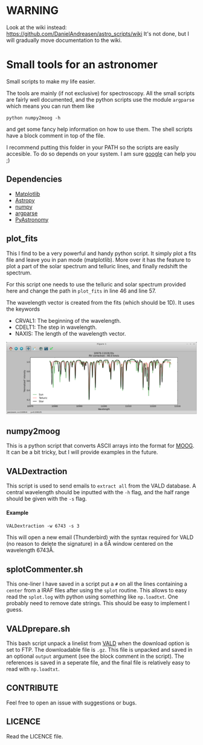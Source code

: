 # WARNING
Look at the wiki instead: https://github.com/DanielAndreasen/astro_scripts/wiki
It's not done, but I will gradually move documentation to the wiki.






Small tools for an astronomer
=============================

Small scripts to make my life easier.

The tools are mainly (if not exclusive) for spectroscopy. All the small scripts
are fairly well documented, and the python scripts use the module `argparse`
which means you can run them like

    python numpy2moog -h

and get some fancy help information on how to use them. The shell scripts have
a block comment in top of the file.

I recommend putting this folder in your PATH so the scripts are easily accesible. To do so depends on your system. I am sure [google](http://www.google.com) can help you ;)

## Dependencies
   * [Matplotlib](http://matplotlib.org/)
   * [Astropy](http://astropy.org)
   * [numpy](http://numpy.org)
   * [argparse](https://docs.python.org/3/library/argparse.html)
   * [PyAstronomy](http://www.hs.uni-hamburg.de/DE/Ins/Per/Czesla/PyA/PyA/index.html)


## plot_fits
This I find to be a very powerful and handy python script. It simply
plot a fits file and leave you in pan mode (matplotlib). More over it
has the feature to plot a part of the solar spectrum and telluric lines,
and finally redshift the spectrum.

For this script one needs to use the telluric and solar spectrum
provided here and change the path in `plot_fits` in line 46 and line 57.

The wavelength vector is created from the fits (which should be 1D). It uses
the keywords
   - CRVAL1: The beginning of the wavelength.
   - CDELT1: The step in wavelength.
   - NAXIS: The length of the wavelength vector.

![Example](figure1.png "An example of using plot_fits with matplotlib")


## numpy2moog
This is a python script that converts ASCII arrays into the format for [MOOG](http://www.as.utexas.edu/~chris/moog.html]).
It can be a bit tricky, but I will provide examples in the future.


## VALDextraction
This script is used to send emails to `extract all` from the VALD database. A
central wavelength should be inputted with the `-h` flag, and the half range
should be given with the `-s` flag.

#### Example
    VALDextraction -w 6743 -s 3

This will open a new email (Thunderbird) with the syntax required for VALD (no
reason to delete the signature) in a 6Å window centered on the wavelength
6743Å.


## splotCommenter.sh
This one-liner I have saved in a script put a `#` on all the lines containing a `center` from a IRAF files after using
the `splot` routine. This allows to easy read the `splot.log` with python using something like `np.loadtxt`. One
probably need to remove date strings. This should be easy to implement I guess.


## VALDprepare.sh
This bash script unpack a linelist from [VALD](http://vald.astro.univie.ac.at/~vald3/php/vald.php) when the download
option is set to FTP. The downloadable file is `.gz`. This file is unpacked and saved in an optional `output` argument
(see the block comment in the script). The references is saved in a seperate file, and the final file is relatively
easy to read with `np.loadtxt`.


## CONTRIBUTE
Feel free to open an issue with suggestions or bugs.


## LICENCE
Read the LICENCE file.
